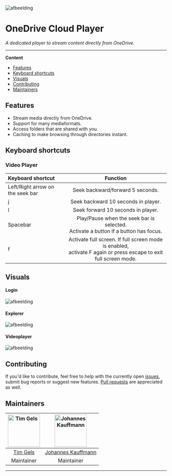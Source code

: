 

 ![afbeelding](https://user-images.githubusercontent.com/43609220/89718191-6da81600-d9bd-11ea-99f5-bfd5374ccffb.png)


# OneDrive Cloud Player
  <p>
     <i>A dedicated player to stream content directly from OneDrive.</i>
  </p>
  <p>

  </p>
</div>

---

**Content**

* [Features](#features)
* [Keyboard shortcuts](#keyboard-shortcuts)
* [Visuals](#visuals)
* [Contributing](#contributing)
* [Maintainers](#maintainers)

## Features
* Stream media directly from OneDrive.
* Support for many mediaformats.
* Access folders that are shared with you.
* Caching to make browsing through directories instant.

## Keyboard shortcuts
### Video Player
| Keyboard shortcut | Function  |
| :--   | :-: |
| Left/Right arrow on the seek bar | Seek backward/forward 5 seconds.  |
| j | Seek backward 10 seconds in player.  |
| l | Seek forward 10 seconds in player.  |
| Spacebar | Play/Pause when the seek bar is selected. <br/>Activate a button if a button has focus. |
| f | Activate full screen. If full screen mode is enabled, <br>activate F again or press escape to exit full screen mode.  |

## Visuals
#### Login
![afbeelding](https://user-images.githubusercontent.com/43609220/89719689-45271880-d9cb-11ea-85b9-cb815a7d8b0a.png)

#### Explorer
![afbeelding](https://user-images.githubusercontent.com/43609220/89719745-deeec580-d9cb-11ea-9b1a-b60ab61b2914.png)

#### Videoplayer
![afbeelding](https://user-images.githubusercontent.com/43609220/98442845-9dbf9c00-2107-11eb-896d-eef800a06689.png)



## Contributing

If you'd like to contribute, feel free to help with the currently open [issues](https://github.com/GrandDynamo/OneDrive-Cloud-Player/issues), submit bug reports or suggest new features. [Pull requests](https://github.com/GrandDynamo/OneDrive-Cloud-Player/pulls) are appreciated as well.



[comment]: # (## Install)

[comment]: # (## Usage)

[comment]: # (## Contributing)

## Maintainers
	

| [<img alt="Tim Gels" src="https://avatars3.githubusercontent.com/u/43609220?s=460&u=301043a4d183eae1d1ea4b9c55ae8b7149e2efc2&v=4" width="100">](https://github.com/GrandDynamo) | [<img alt="Johannes Kauffmann" src="https://avatars3.githubusercontent.com/u/19662702?s=460&u=e1399f283badce5f1ac3b2356faff73bf5b9d4a0&v=4" width="100">](https://github.com/JohannesKauffmann) |
|:--------------------------------------------------:|:--------------------------------------------------:|
| [Tim Gels](https://github.com/GrandDynamo) |  [Johannes Kauffmann](https://github.com/JohannesKauffmann) |
| Maintainer                                               |                      Maintainer               |

---
